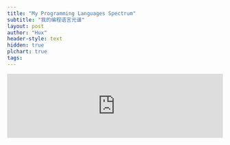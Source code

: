 ```yaml
---
title: "My Programming Languages Spectrum"
subtitle: "我的编程语言光谱"
layout: post
author: "Hux"
header-style: text
hidden: true
plchart: true
tags:
---
```


<iframe 
  id="chart"
  src="https://jackchi.me/PL-chart/"
  frameborder="0" 
  scrolling="no" 
  style="width: 100%">
</iframe>
